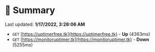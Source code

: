 # 📖 Summary
Last updated: **1/17/2022, 3:28:06 AM**

- `GET` [https://uptimerfree.tk](https://uptimerfree.tk) - **Up** (4363ms)
- `GET` [https://monitoruptimer.tk](https://monitoruptimer.tk) - **Down** (5255ms)

